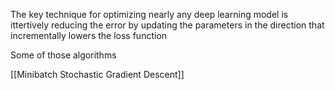 

The key technique for optimizing nearly any deep learning model is ittertively reducing the error by updating the parameters in the direction that incrementally lowers the loss function 

Some of those algorithms 

[[Minibatch Stochastic Gradient Descent]]